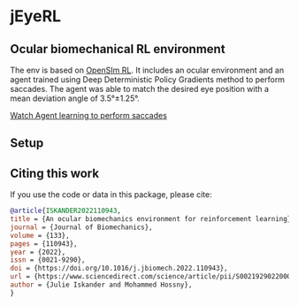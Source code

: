 # jEyeRL
## Ocular biomechanical RL environment

The env is based on [OpenSIm RL](https://osim-rl.kidzinski.com/). It includes an ocular environment and an agent trained using Deep Deterministic Policy Gradients method to perform saccades. The agent was able to match the desired eye position with a mean deviation angle of 3.5°±1.25°. 


[Watch Agent learning to perform saccades](https://ars.els-cdn.com/content/image/1-s2.0-S0021929022000021-mmc1.mp4)


## Setup



## Citing this work

If you use the code or data in this package, please cite:

```bibtex
@article{ISKANDER2022110943,
title = {An ocular biomechanics environment for reinforcement learning},
journal = {Journal of Biomechanics},
volume = {133},
pages = {110943},
year = {2022},
issn = {0021-9290},
doi = {https://doi.org/10.1016/j.jbiomech.2022.110943},
url = {https://www.sciencedirect.com/science/article/pii/S0021929022000021},
author = {Julie Iskander and Mohammed Hossny},
}
```
